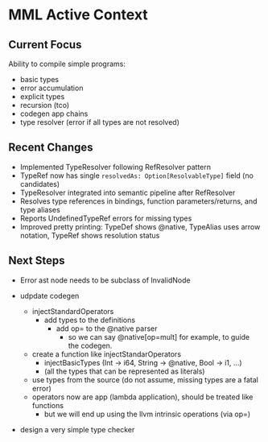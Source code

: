 # MML Active Context

## Current Focus

Ability to compile simple programs:
* basic types
* error accumulation
* explicit types
* recursion (tco)
* codegen app chains
* type resolver (error if all types are not resolved)


## Recent Changes

* Implemented TypeResolver following RefResolver pattern
* TypeRef now has single `resolvedAs: Option[ResolvableType]` field (no candidates)
* TypeResolver integrated into semantic pipeline after RefResolver
* Resolves type references in bindings, function parameters/returns, and type aliases
* Reports UndefinedTypeRef errors for missing types
* Improved pretty printing: TypeDef shows @native, TypeAlias uses arrow notation, TypeRef shows resolution status

## Next Steps

* Error ast node needs to be subclass of InvalidNode
* udpdate codegen
    * injectStandardOperators 
        * add types to the definitions
            * add op= to the @native parser
                * so we can say @native[op=mult] for example, to guide the codegen.
    * create a function like injectStandarOperators
        * injectBasicTypes (Int -> i64, String -> @native, Bool -> i1, ...)    
        *  (all the types that can be represented as literals)
    * use types from the source (do not assume, missing types are a fatal error)
    * operators now are app (lambda application), should be treated like functions
        * but we will end up using the llvm intrinsic operations (via op=)

        
* design a very simple type checker
